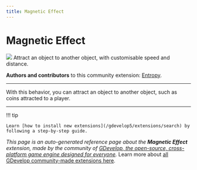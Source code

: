 ```yaml
---
title: Magnetic Effect
---
```

# Magnetic Effect

![](https://resources.gdevelop-app.com/assets/Icons/magnet.svg)
Attract an object to another object, with customisable speed and distance.

**Authors and contributors** to this community extension: [Entropy](https://gd.games/Entropy).

---

With this behavior, you can attract an object to another object, such as coins attracted to a player.

---

!!! tip

    Learn [how to install new extensions](/gdevelop5/extensions/search) by following a step-by-step guide.

*This page is an auto-generated reference page about the **Magnetic Effect** extension, made by the community of [GDevelop, the open-source, cross-platform game engine designed for everyone](https://gdevelop.io/).* Learn more about [all GDevelop community-made extensions here](/gdevelop5/extensions).
